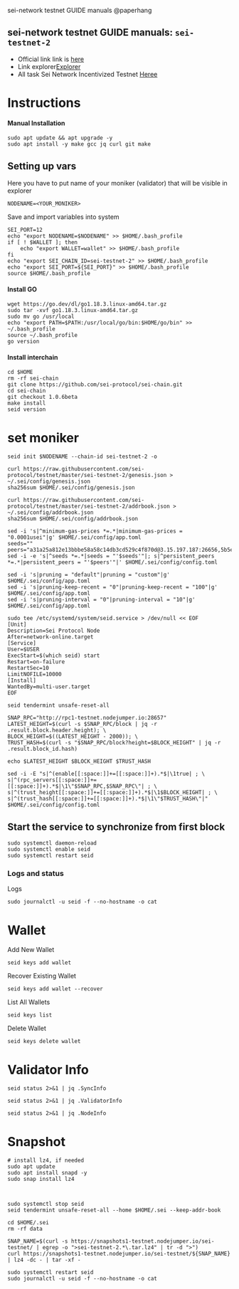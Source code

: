 
sei-network testnet GUIDE manuals
@paperhang

## sei-network testnet GUIDE manuals: `sei-testnet-2`
- Official link link is [here](https://docs.seinetwork.io/nodes-and-validators/joining-testnets)
- Link explorer[Explorer](https://sei.explorers.guru/)
- All task Sei Network Incentivized Testnet [Heree](https://3pgv.notion.site/Sei-Network-Incentivized-Testnet-Seinami-1f3de71c76c24d4f862af936f0a5fe04)
# Instructions
#### Manual Installation
```
sudo apt update && apt upgrade -y
sudo apt install -y make gcc jq curl git make
```

## Setting up vars
Here you have to put name of your moniker (validator) that will be visible in explorer
```
NODENAME=<YOUR_MONIKER>
```

Save and import variables into system
```
SEI_PORT=12
echo "export NODENAME=$NODENAME" >> $HOME/.bash_profile
if [ ! $WALLET ]; then
	echo "export WALLET=wallet" >> $HOME/.bash_profile
fi
echo "export SEI_CHAIN_ID=sei-testnet-2" >> $HOME/.bash_profile
echo "export SEI_PORT=${SEI_PORT}" >> $HOME/.bash_profile
source $HOME/.bash_profile
```


#### Install GO
```
wget https://go.dev/dl/go1.18.3.linux-amd64.tar.gz
sudo tar -xvf go1.18.3.linux-amd64.tar.gz
sudo mv go /usr/local
echo "export PATH=$PATH:/usr/local/go/bin:$HOME/go/bin" >> ~/.bash_profile
source ~/.bash_profile
go version
```
#### Install **interchain**
```
cd $HOME
rm -rf sei-chain
git clone https://github.com/sei-protocol/sei-chain.git
cd sei-chain
git checkout 1.0.6beta
make install
seid version
```
# set moniker
```
seid init $NODENAME --chain-id sei-testnet-2 -o
```
```
curl https://raw.githubusercontent.com/sei-protocol/testnet/master/sei-testnet-2/genesis.json > ~/.sei/config/genesis.json
sha256sum $HOME/.sei/config/genesis.json
```
```
curl https://raw.githubusercontent.com/sei-protocol/testnet/master/sei-testnet-2/addrbook.json > ~/.sei/config/addrbook.json
sha256sum $HOME/.sei/config/addrbook.json
```
```
sed -i 's|^minimum-gas-prices *=.*|minimum-gas-prices = "0.0001usei"|g' $HOME/.sei/config/app.toml
seeds=""
peers="a31a25a812e13bbbe58a58c14db3cd529c4f870d@3.15.197.187:26656,5b5ec09067a5fcaccf75f19b45ab29ce07e0167c@18.118.159.154:26656,20528d7ab115e56660b06fbff1b95c543e19e2e3@194.163.150.25:26256,49e9d66477cd5df48ceb884b6870cccfc5fa96c5@47.156.153.124:56656,ddb046d461bd698bf2b5f0608bc9ed9ebb69821b@20.46.229.243:12656,44c4e0294f6912b130f57a0fddc5d7434b68ca37@65.108.7.120:26656,3ddc21e72f88e1d83ff2098d25fb6988f59598fa@38.242.250.253:26656,a50a2c2a39e740e18e2a3810867ce8786d64f718@75.119.155.73:12656,591b797c0a4af6d3decaaf0f14dab8ce92d7c3ae@51.120.95.14:12656,f161690e4f552194097b3e99501a526c8862c03c@20.38.38.1:12656,b1bab63a99b58cdc05e015875e426bc28eb9716c@149.102.143.141:12656,b6e9a99fb9a960fa71d36f0c9b442c2b9fba9484@51.120.1.230:12656,c89a26cf8d4812fb8873f6e46bead2363f8ab67c@147.182.203.5:12656,52517312816bf4c6ab1d99fc347647b4626064e7@52.155.104.204:26656,7886e2704b892ed032ff5091e41542216309f39c@20.249.4.115:12656,59bbe8e365c56e29ccd1d88462fe92c43bc8e173@89.163.143.208:26656,a3f055c2cd623d9d1353d8c6566b9d00e01ef0be@13.87.71.97:12656,51213fb34076bd39d7f687ea94deb6916301d118@20.118.224.134:12656,93578f85728acfc14f8d9c1f84f7d8d0548cfd15@20.40.89.41:12656,9c74bdb1f6d34e1eb45b6810e116e8033b2d7014@20.119.48.205:12656,dff3c3c5679d06166476773d2ee777b4c6dfd3eb@52.255.136.48:12656,38b4d78c7d6582fb170f6c19330a7e37e6964212@194.163.189.114:46656,1c6b5b7d880e488e87e86b0de420ad92d4cece50@149.102.158.204:12656,edf25610498e0a1192c743f39368502ece89ec8d@144.76.19.103:26656,678580163a228a8240a3d15ee128ad94fe623141@159.89.204.218:12656,cd2ce7465937c046aeefb286744c45afd1b63ebb@139.59.100.192:12656,396f45e6270f34f608ffc1727c2fc0d1955aff3b@137.184.76.160:12656,99c0a0a5bdb19a9b8be05b8f268d6e12a01e6dc3@146.19.24.34:26656,db4fa2ced59020bcec13668b3204a2fd2ac5b720@188.166.228.170:26656,bccab1003dd4f794ad8be49209700129fb86de99@38.242.221.88:26656,d4479d0bf6e543ec60fae27206ec5a70837c555e@38.242.129.240:36376,a452faddaf371e840fcbb0e44c7234551949d1b7@34.66.153.93:26656"
sed -i -e 's|^seeds *=.*|seeds = "'$seeds'"|; s|^persistent_peers *=.*|persistent_peers = "'$peers'"|' $HOME/.sei/config/config.toml
```
```
sed -i 's|pruning = "default"|pruning = "custom"|g' $HOME/.sei/config/app.toml
sed -i 's|pruning-keep-recent = "0"|pruning-keep-recent = "100"|g' $HOME/.sei/config/app.toml
sed -i 's|pruning-interval = "0"|pruning-interval = "10"|g' $HOME/.sei/config/app.toml
```
```
sudo tee /etc/systemd/system/seid.service > /dev/null << EOF
[Unit]
Description=Sei Protocol Node
After=network-online.target
[Service]
User=$USER
ExecStart=$(which seid) start
Restart=on-failure
RestartSec=10
LimitNOFILE=10000
[Install]
WantedBy=multi-user.target
EOF
```
```
seid tendermint unsafe-reset-all
```
```
SNAP_RPC="http://rpc1-testnet.nodejumper.io:28657"
LATEST_HEIGHT=$(curl -s $SNAP_RPC/block | jq -r .result.block.header.height); \
BLOCK_HEIGHT=$((LATEST_HEIGHT - 2000)); \
TRUST_HASH=$(curl -s "$SNAP_RPC/block?height=$BLOCK_HEIGHT" | jq -r .result.block_id.hash)
```

```
echo $LATEST_HEIGHT $BLOCK_HEIGHT $TRUST_HASH
```


```
sed -i -E "s|^(enable[[:space:]]+=[[:space:]]+).*$|\1true| ; \
s|^(rpc_servers[[:space:]]+=[[:space:]]+).*$|\1\"$SNAP_RPC,$SNAP_RPC\"| ; \
s|^(trust_height[[:space:]]+=[[:space:]]+).*$|\1$BLOCK_HEIGHT| ; \
s|^(trust_hash[[:space:]]+=[[:space:]]+).*$|\1\"$TRUST_HASH\"|" $HOME/.sei/config/config.toml
```
## Start the service to synchronize from first block
```
sudo systemctl daemon-reload
sudo systemctl enable seid
sudo systemctl restart seid
```
### Logs and status
Logs
```
sudo journalctl -u seid -f --no-hostname -o cat
```


# Wallet

Add New Wallet
```
seid keys add wallet
```
Recover Existing Wallet
```
seid keys add wallet --recover
```
List All Wallets
```
seid keys list
```
Delete Wallet
```
seid keys delete wallet
```


# Validator Info
```
seid status 2>&1 | jq .SyncInfo
```
```
seid status 2>&1 | jq .ValidatorInfo
```
```
seid status 2>&1 | jq .NodeInfo
```



# Snapshot 
```
# install lz4, if needed
sudo apt update
sudo apt install snapd -y
sudo snap install lz4



sudo systemctl stop seid
seid tendermint unsafe-reset-all --home $HOME/.sei --keep-addr-book

cd $HOME/.sei
rm -rf data

SNAP_NAME=$(curl -s https://snapshots1-testnet.nodejumper.io/sei-testnet/ | egrep -o ">sei-testnet-2.*\.tar.lz4" | tr -d ">")
curl https://snapshots1-testnet.nodejumper.io/sei-testnet/${SNAP_NAME} | lz4 -dc - | tar -xf -

sudo systemctl restart seid
sudo journalctl -u seid -f --no-hostname -o cat
```

